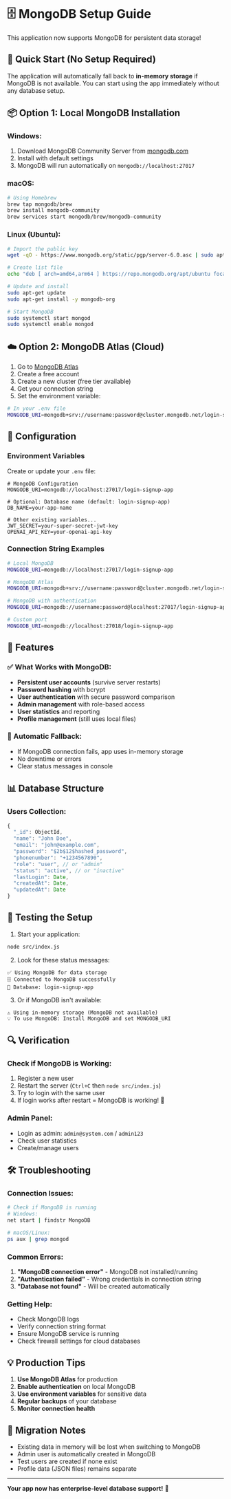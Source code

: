 # 🗄️ MongoDB Setup Guide

This application now supports MongoDB for persistent data storage!

## 🚀 Quick Start (No Setup Required)

The application will automatically fall back to **in-memory storage** if MongoDB is not available. You can start using the app immediately without any database setup.

## 📦 Option 1: Local MongoDB Installation

### Windows:
1. Download MongoDB Community Server from [mongodb.com](https://www.mongodb.com/try/download/community)
2. Install with default settings
3. MongoDB will run automatically on `mongodb://localhost:27017`

### macOS:
```bash
# Using Homebrew
brew tap mongodb/brew
brew install mongodb-community
brew services start mongodb/brew/mongodb-community
```

### Linux (Ubuntu):
```bash
# Import the public key
wget -qO - https://www.mongodb.org/static/pgp/server-6.0.asc | sudo apt-key add -

# Create list file
echo "deb [ arch=amd64,arm64 ] https://repo.mongodb.org/apt/ubuntu focal/mongodb-org/6.0 multiverse" | sudo tee /etc/apt/sources.list.d/mongodb-org-6.0.list

# Update and install
sudo apt-get update
sudo apt-get install -y mongodb-org

# Start MongoDB
sudo systemctl start mongod
sudo systemctl enable mongod
```

## ☁️ Option 2: MongoDB Atlas (Cloud)

1. Go to [MongoDB Atlas](https://www.mongodb.com/atlas)
2. Create a free account
3. Create a new cluster (free tier available)
4. Get your connection string
5. Set the environment variable:

```bash
# In your .env file
MONGODB_URI=mongodb+srv://username:password@cluster.mongodb.net/login-signup-app
```

## 🔧 Configuration

### Environment Variables

Create or update your `.env` file:

```env
# MongoDB Configuration
MONGODB_URI=mongodb://localhost:27017/login-signup-app

# Optional: Database name (default: login-signup-app)
DB_NAME=your-app-name

# Other existing variables...
JWT_SECRET=your-super-secret-jwt-key
OPENAI_API_KEY=your-openai-api-key
```

### Connection String Examples

```bash
# Local MongoDB
MONGODB_URI=mongodb://localhost:27017/login-signup-app

# MongoDB Atlas
MONGODB_URI=mongodb+srv://username:password@cluster.mongodb.net/login-signup-app

# MongoDB with authentication
MONGODB_URI=mongodb://username:password@localhost:27017/login-signup-app

# Custom port
MONGODB_URI=mongodb://localhost:27018/login-signup-app
```

## 🎯 Features

### ✅ What Works with MongoDB:
- **Persistent user accounts** (survive server restarts)
- **Password hashing** with bcrypt
- **User authentication** with secure password comparison
- **Admin management** with role-based access
- **User statistics** and reporting
- **Profile management** (still uses local files)

### 🔄 Automatic Fallback:
- If MongoDB connection fails, app uses in-memory storage
- No downtime or errors
- Clear status messages in console

## 📊 Database Structure

### Users Collection:
```javascript
{
  "_id": ObjectId,
  "name": "John Doe",
  "email": "john@example.com",
  "password": "$2b$12$hashed_password",
  "phonenumber": "+1234567890",
  "role": "user", // or "admin"
  "status": "active", // or "inactive"
  "lastLogin": Date,
  "createdAt": Date,
  "updatedAt": Date
}
```

## 🧪 Testing the Setup

1. Start your application:
```bash
node src/index.js
```

2. Look for these status messages:
```
✅ Using MongoDB for data storage
🗄️ Connected to MongoDB successfully
📍 Database: login-signup-app
```

3. Or if MongoDB isn't available:
```
⚠️ Using in-memory storage (MongoDB not available)
💡 To use MongoDB: Install MongoDB and set MONGODB_URI
```

## 🔍 Verification

### Check if MongoDB is Working:
1. Register a new user
2. Restart the server (`Ctrl+C` then `node src/index.js`)
3. Try to login with the same user
4. If login works after restart = MongoDB is working! 🎉

### Admin Panel:
- Login as admin: `admin@system.com` / `admin123`
- Check user statistics
- Create/manage users

## 🛠️ Troubleshooting

### Connection Issues:
```bash
# Check if MongoDB is running
# Windows:
net start | findstr MongoDB

# macOS/Linux:
ps aux | grep mongod
```

### Common Errors:
1. **"MongoDB connection error"** - MongoDB not installed/running
2. **"Authentication failed"** - Wrong credentials in connection string
3. **"Database not found"** - Will be created automatically

### Getting Help:
- Check MongoDB logs
- Verify connection string format
- Ensure MongoDB service is running
- Check firewall settings for cloud databases

## 💡 Production Tips

1. **Use MongoDB Atlas** for production
2. **Enable authentication** on local MongoDB
3. **Use environment variables** for sensitive data
4. **Regular backups** of your database
5. **Monitor connection health**

## 🎯 Migration Notes

- Existing data in memory will be lost when switching to MongoDB
- Admin user is automatically created in MongoDB
- Test users are created if none exist
- Profile data (JSON files) remains separate

---

**Your app now has enterprise-level database support!** 🚀
